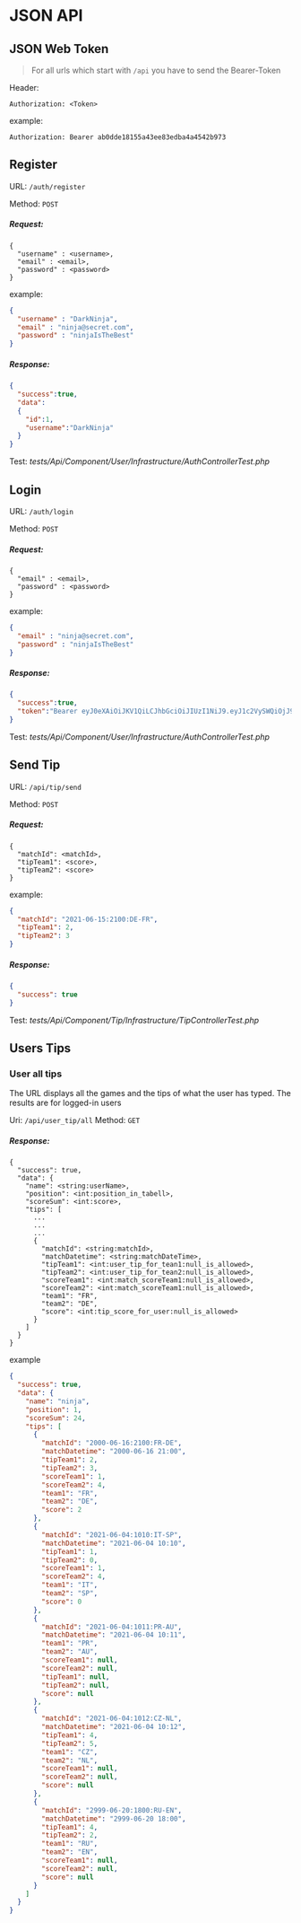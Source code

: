 # JSON API

## JSON Web Token

> For all urls which start with `/api` you have to send the Bearer-Token

Header:
```
Authorization: <Token>
```

example:

```
Authorization: Bearer ab0dde18155a43ee83edba4a4542b973
```

## Register

URL: `/auth/register`

Method: `POST`

##### Request:

```
{
  "username" : <username>,
  "email" : <email>,
  "password" : <password>
}
```

example:

```json
{
  "username" : "DarkNinja",
  "email" : "ninja@secret.com",
  "password" : "ninjaIsTheBest"
}
```

##### Response:

```json
{
  "success":true,
  "data":
  {
    "id":1,
    "username":"DarkNinja"
  }
}
```

Test: _tests/Api/Component/User/Infrastructure/AuthControllerTest.php_


## Login

URL: `/auth/login`

Method: `POST`

##### Request:

```
{
  "email" : <email>,
  "password" : <password>
}
```

example:

```json
{
  "email" : "ninja@secret.com",
  "password" : "ninjaIsTheBest"
}
```

##### Response:

```json
{
  "success":true,
  "token":"Bearer eyJ0eXAiOiJKV1QiLCJhbGciOiJIUzI1NiJ9.eyJ1c2VySWQiOjJ9.2MZDCZHdhlnAB1iF_c_uTR_XV3ylguykSviVfmCTWzM"
}
```

Test: _tests/Api/Component/User/Infrastructure/AuthControllerTest.php_



## Send Tip

URL: `/api/tip/send`

Method: `POST`

##### Request:

```
{
  "matchId": <matchId>,
  "tipTeam1": <score>,
  "tipTeam2": <score>
}
```

example:

```json
{
  "matchId": "2021-06-15:2100:DE-FR",
  "tipTeam1": 2,
  "tipTeam2": 3
}
```

##### Response:

```json
{
  "success": true
}
```

Test: _tests/Api/Component/Tip/Infrastructure/TipControllerTest.php_

## Users Tips

### User all tips

The URL displays all the games and the tips of what the user has typed. The results are for logged-in users

Uri: `/api/user_tip/all`
Method: `GET`


##### Response:

```
{
  "success": true,
  "data": {
    "name": <string:userName>,
    "position": <int:position_in_tabell>,
    "scoreSum": <int:score>,
    "tips": [
      ...
      ...
      ...
      {
        "matchId": <string:matchId>,
        "matchDatetime": <string:matchDateTime>,
        "tipTeam1": <int:user_tip_for_tean1:null_is_allowed>,
        "tipTeam2": <int:user_tip_for_tean2:null_is_allowed>,
        "scoreTeam1": <int:match_scoreTeam1:null_is_allowed>,
        "scoreTeam2": <int:match_scoreTeam1:null_is_allowed>,
        "team1": "FR",
        "team2": "DE",
        "score": <int:tip_score_for_user:null_is_allowed>
      }
    ]
  }
}
```

example

```json
{
  "success": true,
  "data": {
    "name": "ninja",
    "position": 1,
    "scoreSum": 24,
    "tips": [
      {
        "matchId": "2000-06-16:2100:FR-DE",
        "matchDatetime": "2000-06-16 21:00",
        "tipTeam1": 2,
        "tipTeam2": 3,
        "scoreTeam1": 1,
        "scoreTeam2": 4,
        "team1": "FR",
        "team2": "DE",
        "score": 2
      },
      {
        "matchId": "2021-06-04:1010:IT-SP",
        "matchDatetime": "2021-06-04 10:10",
        "tipTeam1": 1,
        "tipTeam2": 0,
        "scoreTeam1": 1,
        "scoreTeam2": 4,
        "team1": "IT",
        "team2": "SP",
        "score": 0
      },
      {
        "matchId": "2021-06-04:1011:PR-AU",
        "matchDatetime": "2021-06-04 10:11",
        "team1": "PR",
        "team2": "AU",
        "scoreTeam1": null,
        "scoreTeam2": null,
        "tipTeam1": null,
        "tipTeam2": null,
        "score": null
      },
      {
        "matchId": "2021-06-04:1012:CZ-NL",
        "matchDatetime": "2021-06-04 10:12",
        "tipTeam1": 4,
        "tipTeam2": 5,
        "team1": "CZ",
        "team2": "NL",
        "scoreTeam1": null,
        "scoreTeam2": null,
        "score": null
      },
      {
        "matchId": "2999-06-20:1800:RU-EN",
        "matchDatetime": "2999-06-20 18:00",
        "tipTeam1": 4,
        "tipTeam2": 2,
        "team1": "RU",
        "team2": "EN",
        "scoreTeam1": null,
        "scoreTeam2": null,
        "score": null
      }
    ]
  }
}
```





